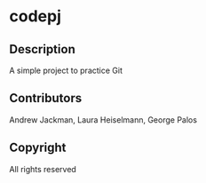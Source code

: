 # codepj

## Description

A simple project to practice Git

## Contributors

Andrew Jackman, Laura Heiselmann, George Palos

## Copyright

All rights reserved